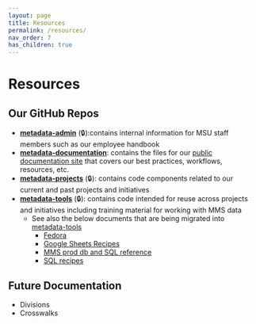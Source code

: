 ```yaml
---
layout: page
title: Resources
permalink: /resources/
nav_order: 7
has_children: true
---
```


# Resources

## Our GitHub Repos
* **[metadata-admin](https://github.com/NYPL/metadata-admin/)** (🔒):contains internal information for MSU staff members such as our employee handbook
* **[metadata-documentation](https://github.com/NYPL/metadata-documentation/)**: contains the files for our [public documentation site](https://nypl.github.io/metadata-documentation/) that covers our best practices, workflows, resources, etc.
* **[metadata-projects](https://github.com/NYPL/metadata-projects/)** (🔒): contains code components related to our current and past projects and initiatives
* **[metadata-tools](https://github.com/NYPL/metadata-tools/)** (🔒): contains code intended for reuse across projects and initiatives including training material for working with MMS data
    * See also the below documents that are being migrated into [metadata-tools](https://github.com/NYPL/metadata-tools/)
        * [Fedora](https://docs.google.com/document/u/0/d/1Sy9iQTSVUKDG0xcP6yGapI3cOd6WyIvBFwNKcGjhYOw/edit)
        * [Google Sheets Recipes](https://docs.google.com/document/u/0/d/1Utu0qUMz27CB30jV3zRzFaymVCVU5pDA-O5CqBYGVgk/edit)
        * [MMS prod db and SQL reference](https://docs.google.com/document/u/0/d/10HrICfPcYvbYk92-0dmrMqVfpSH1iXgiIP8oE6XW9gw/edit)
        * [SQL recipes](https://docs.google.com/document/u/0/d/1BCU13Ktxq46I2H7Qf3SJqIumMe9_c93JfDTdob8NBbc/edit)

## Future Documentation
* Divisions
* Crosswalks